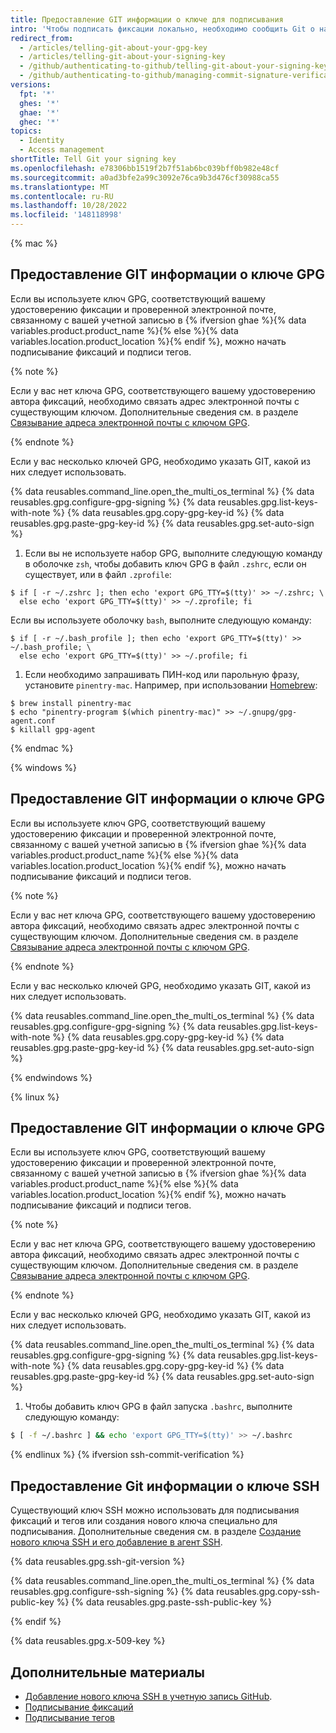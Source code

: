 ```yaml
---
title: Предоставление GIT информации о ключе для подписывания
intro: 'Чтобы подписать фиксации локально, необходимо сообщить Git о наличии ключа GPG{% ifversion ssh-commit-verification %}, SSH{% endif %} или X.509, который требуется использовать.'
redirect_from:
  - /articles/telling-git-about-your-gpg-key
  - /articles/telling-git-about-your-signing-key
  - /github/authenticating-to-github/telling-git-about-your-signing-key
  - /github/authenticating-to-github/managing-commit-signature-verification/telling-git-about-your-signing-key
versions:
  fpt: '*'
  ghes: '*'
  ghae: '*'
  ghec: '*'
topics:
  - Identity
  - Access management
shortTitle: Tell Git your signing key
ms.openlocfilehash: e78306bb1519f2b7f51ab6bc039bff0b982e48cf
ms.sourcegitcommit: a0ad3bfe2a99c3092e76ca9b3d476cf30988ca55
ms.translationtype: MT
ms.contentlocale: ru-RU
ms.lasthandoff: 10/28/2022
ms.locfileid: '148118998'
---
```

{% mac %}

## Предоставление GIT информации о ключе GPG

Если вы используете ключ GPG, соответствующий вашему удостоверению фиксации и проверенной электронной почте, связанному с вашей учетной записью в {% ifversion ghae %}{% data variables.product.product_name %}{% else %}{% data variables.location.product_location %}{% endif %}, можно начать подписывание фиксаций и подписи тегов.

{% note %}

Если у вас нет ключа GPG, соответствующего вашему удостоверению автора фиксаций, необходимо связать адрес электронной почты с существующим ключом. Дополнительные сведения см. в разделе [Связывание адреса электронной почты с ключом GPG](/articles/associating-an-email-with-your-gpg-key).

{% endnote %}

Если у вас несколько ключей GPG, необходимо указать GIT, какой из них следует использовать.

{% data reusables.command_line.open_the_multi_os_terminal %} {% data reusables.gpg.configure-gpg-signing %} {% data reusables.gpg.list-keys-with-note %} {% data reusables.gpg.copy-gpg-key-id %} {% data reusables.gpg.paste-gpg-key-id %} {% data reusables.gpg.set-auto-sign %}
1. Если вы не используете набор GPG, выполните следующую команду в оболочке `zsh`, чтобы добавить ключ GPG в файл `.zshrc`, если он существует, или в файл `.zprofile`:
  ```shell
  $ if [ -r ~/.zshrc ]; then echo 'export GPG_TTY=$(tty)' >> ~/.zshrc; \
    else echo 'export GPG_TTY=$(tty)' >> ~/.zprofile; fi
  ```
  Если вы используете оболочку `bash`, выполните следующую команду:
  ```shell
  $ if [ -r ~/.bash_profile ]; then echo 'export GPG_TTY=$(tty)' >> ~/.bash_profile; \
    else echo 'export GPG_TTY=$(tty)' >> ~/.profile; fi
  ```
1. Если необходимо запрашивать ПИН-код или парольную фразу, установите `pinentry-mac`. Например, при использовании [Homebrew](https://brew.sh/):
  ```shell
  $ brew install pinentry-mac
  $ echo "pinentry-program $(which pinentry-mac)" >> ~/.gnupg/gpg-agent.conf
  $ killall gpg-agent
  ```

{% endmac %}

{% windows %}

## Предоставление GIT информации о ключе GPG

Если вы используете ключ GPG, соответствующий вашему удостоверению фиксации и проверенной электронной почте, связанному с вашей учетной записью в {% ifversion ghae %}{% data variables.product.product_name %}{% else %}{% data variables.location.product_location %}{% endif %}, можно начать подписывание фиксаций и подписи тегов.

{% note %}

Если у вас нет ключа GPG, соответствующего вашему удостоверению автора фиксаций, необходимо связать адрес электронной почты с существующим ключом. Дополнительные сведения см. в разделе [Связывание адреса электронной почты с ключом GPG](/articles/associating-an-email-with-your-gpg-key).

{% endnote %}

Если у вас несколько ключей GPG, необходимо указать GIT, какой из них следует использовать.

{% data reusables.command_line.open_the_multi_os_terminal %} {% data reusables.gpg.configure-gpg-signing %} {% data reusables.gpg.list-keys-with-note %} {% data reusables.gpg.copy-gpg-key-id %} {% data reusables.gpg.paste-gpg-key-id %} {% data reusables.gpg.set-auto-sign %}

{% endwindows %}

{% linux %}

## Предоставление GIT информации о ключе GPG

Если вы используете ключ GPG, соответствующий вашему удостоверению фиксации и проверенной электронной почте, связанному с вашей учетной записью в {% ifversion ghae %}{% data variables.product.product_name %}{% else %}{% data variables.location.product_location %}{% endif %}, можно начать подписывание фиксаций и подписи тегов.

{% note %}

Если у вас нет ключа GPG, соответствующего вашему удостоверению автора фиксаций, необходимо связать адрес электронной почты с существующим ключом. Дополнительные сведения см. в разделе [Связывание адреса электронной почты с ключом GPG](/articles/associating-an-email-with-your-gpg-key).

{% endnote %}

Если у вас несколько ключей GPG, необходимо указать GIT, какой из них следует использовать.

{% data reusables.command_line.open_the_multi_os_terminal %} {% data reusables.gpg.configure-gpg-signing %} {% data reusables.gpg.list-keys-with-note %} {% data reusables.gpg.copy-gpg-key-id %} {% data reusables.gpg.paste-gpg-key-id %} {% data reusables.gpg.set-auto-sign %}
1. Чтобы добавить ключ GPG в файл запуска `.bashrc`, выполните следующую команду:
  ```bash
  $ [ -f ~/.bashrc ] && echo 'export GPG_TTY=$(tty)' >> ~/.bashrc
  ```
{% endlinux %} {% ifversion ssh-commit-verification %}

## Предоставление Git информации о ключе SSH

Существующий ключ SSH можно использовать для подписывания фиксаций и тегов или создания нового ключа специально для подписывания. Дополнительные сведения см. в разделе [Создание нового ключа SSH и его добавление в агент SSH](/github/authenticating-to-github/generating-a-new-ssh-key-and-adding-it-to-the-ssh-agent).

{% data reusables.gpg.ssh-git-version %}

{% data reusables.command_line.open_the_multi_os_terminal %} {% data reusables.gpg.configure-ssh-signing %} {% data reusables.gpg.copy-ssh-public-key %} {% data reusables.gpg.paste-ssh-public-key %}

{% endif %}

{% data reusables.gpg.x-509-key %}
## Дополнительные материалы

- [Добавление нового ключа SSH в учетную запись GitHub](/authentication/connecting-to-github-with-ssh/adding-a-new-ssh-key-to-your-github-account).
- [Подписывание фиксаций](/articles/signing-commits)
- [Подписывание тегов](/articles/signing-tags)
